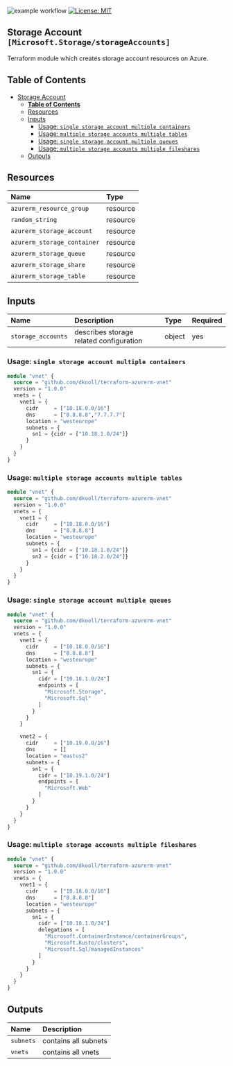 ![example workflow](https://github.com/dkooll/terraform-azurerm-vnet/actions/workflows/validate.yml/badge.svg)
[![License: MIT](https://img.shields.io/badge/License-MIT-yellow.svg)](https://opensource.org/licenses/MIT)

## Storage Account `[Microsoft.Storage/storageAccounts]`

Terraform module which creates storage account resources on Azure.

## Table of Contents

- [Storage Account](#storage-account)
  - [**Table of Contents**](#table-of-contents)
  - [Resources](#resources)
  - [Inputs](#inputs)
    - [Usage: `single storage account multiple containers`](#inputs-usage-single-storage-account-multiple-containers)
    - [Usage: `multiple storage accounts multiple tables`](#inputs-usage-multiple-storage-accounts-multiple-tables)
    - [Usage: `single storage account multiple queues`](#inputs-usage-single-storage-account-multiple-queues)
    - [Usage: `multiple storage accounts multiple fileshares`](#inputs-usage-multiple-storage-accounts-multiple-fileshares)
  - [Outputs](#outputs)

## Resources

| Name | Type |
| :-- | :-- |
| `azurerm_resource_group` | resource |
| `random_string` | resource |
| `azurerm_storage_account` | resource |
| `azurerm_storage_container` | resource |
| `azurerm_storage_queue` | resource |
| `azurerm_storage_share` | resource |
| `azurerm_storage_table` | resource |

## Inputs

| Name | Description | Type | Required |
| :-- | :-- | :-- | :-- |
| `storage_accounts` | describes storage related configuration | object | yes |

### Usage: `single storage account multiple containers`

```terraform
module "vnet" {
  source = "github.com/dkooll/terraform-azurerm-vnet"
  version = "1.0.0"
  vnets = {
    vnet1 = {
      cidr     = ["10.18.0.0/16"]
      dns      = ["8.8.8.8","7.7.7.7"]
      location = "westeurope"
      subnets = {
        sn1 = {cidr = ["10.18.1.0/24"]}
      }
    }
  }
}
```

### Usage: `multiple storage accounts multiple tables`

```terraform
module "vnet" {
  source = "github.com/dkooll/terraform-azurerm-vnet"
  version = "1.0.0"
  vnets = {
    vnet1 = {
      cidr     = ["10.18.0.0/16"]
      dns      = ["8.8.8.8"]
      location = "westeurope"
      subnets = {
        sn1 = {cidr = ["10.18.1.0/24"]}
        sn2 = {cidr = ["10.18.2.0/24"]}
      }
    }
  }
}
```

### Usage: `single storage account multiple queues`

```terraform
module "vnet" {
  source = "github.com/dkooll/terraform-azurerm-vnet"
  version = "1.0.0"
  vnets = {
    vnet1 = {
      cidr     = ["10.18.0.0/16"]
      dns      = ["8.8.8.8"]
      location = "westeurope"
      subnets = {
        sn1 = {
          cidr = ["10.18.1.0/24"]
          endpoints = [
            "Microsoft.Storage",
            "Microsoft.Sql"
          ]
        }
      }
    }

    vnet2 = {
      cidr     = ["10.19.0.0/16"]
      dns      = []
      location = "eastus2"
      subnets = {
        sn1 = {
          cidr = ["10.19.1.0/24"]
          endpoints = [
            "Microsoft.Web"
          ]
        }
      }
    }
  }
}
```

### Usage: `multiple storage accounts multiple fileshares`

```terraform
module "vnet" {
  source = "github.com/dkooll/terraform-azurerm-vnet"
  version = "1.0.0"
  vnets = {
    vnet1 = {
      cidr     = ["10.18.0.0/16"]
      dns      = ["8.8.8.8"]
      location = "westeurope"
      subnets = {
        sn1 = {
          cidr = ["10.18.1.0/24"]
          delegations = [
            "Microsoft.ContainerInstance/containerGroups",
            "Microsoft.Kusto/clusters",
            "Microsoft.Sql/managedInstances"
          ]
        }
      }
    }
  }
}
```

## Outputs

| Name | Description |
| :-- | :-- |
| `subnets` | contains all subnets |
| `vnets` | contains all vnets |
